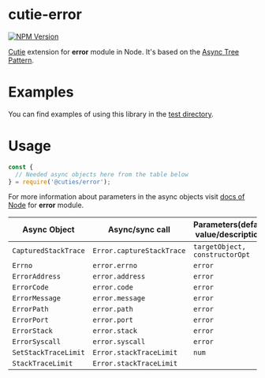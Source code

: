 # cutie-error

[![NPM Version][npm-image]][npm-url]

[Cutie](https://github.com/Guseyn/cutie) extension for <b>error</b> module in Node. It's based on the [Async Tree Pattern](https://github.com/Guseyn/async-tree-patern/blob/master/Async_Tree_Patern.pdf).


# Examples

You can find examples of using this library in the [test directory](https://github.com/Guseyn/cutie-error/tree/master/test).

# Usage

```js
const {
  // Needed async objects here from the table below
} = require('@cuties/error');
```
For more information about parameters in the async objects visit [docs of Node](https://nodejs.org/en/docs/) for <b>error</b> module.

| Async Object  | Async/sync call | Parameters(default value/description) | Representation result |
| ------------- | ----------------| ---------- | --------------------- |
| `CapturedStackTrace` | `Error.captureStackTrace` | `targetObject, constructorOpt` | `targetObject` |
| `Errno` | `error.errno` | `error` | `string\|number` |
| `ErrorAddress` | `error.address` | `error` | `string` |
| `ErrorCode` | `error.code` | `error` | `string` |
| `ErrorMessage` | `error.message` | `error` | `string` |
| `ErrorPath` | `error.path` | `error` | `string` |
| `ErrorPort` | `error.port` | `error` | `number` |
| `ErrorStack` | `error.stack` | `error` | `string` |
| `ErrorSyscall` | `error.syscall` | `error` | `string` |
| `SetStackTraceLimit` | `Error.stackTraceLimit` | `num` | `num` |
| `StackTraceLimit` | `Error.stackTraceLimit` | | `num` |

[npm-image]: https://img.shields.io/npm/v/@cuties/error.svg
[npm-url]: https://npmjs.org/package/@cuties/error
